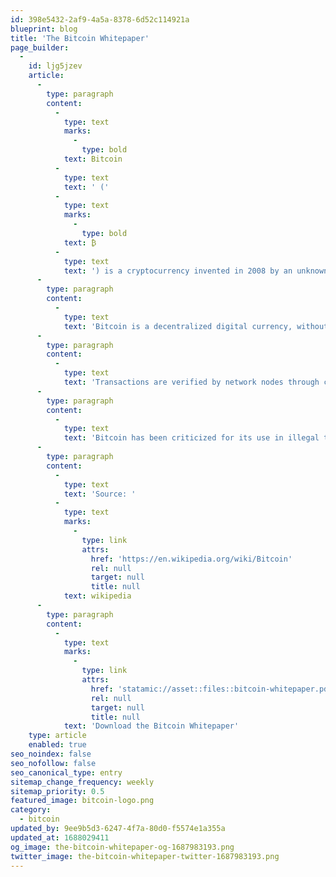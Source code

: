 ```yaml
---
id: 398e5432-2af9-4a5a-8378-6d52c114921a
blueprint: blog
title: 'The Bitcoin Whitepaper'
page_builder:
  -
    id: ljg5jzev
    article:
      -
        type: paragraph
        content:
          -
            type: text
            marks:
              -
                type: bold
            text: Bitcoin
          -
            type: text
            text: ' ('
          -
            type: text
            marks:
              -
                type: bold
            text: ₿
          -
            type: text
            text: ') is a cryptocurrency invented in 2008 by an unknown person or group of people using the name Satoshi Nakamoto. The currency began use in 2009 when its implementation was released as open-source software.'
      -
        type: paragraph
        content:
          -
            type: text
            text: 'Bitcoin is a decentralized digital currency, without a central bank or single administrator that can be sent from user to user on the peer-to-peer bitcoin network without the need for intermediaries.'
      -
        type: paragraph
        content:
          -
            type: text
            text: 'Transactions are verified by network nodes through cryptography and recorded in a public distributed ledger called a blockchain. Bitcoins are created as a reward for a process known as mining. They can be exchanged for other currencies, products, and services. Research produced by the University of Cambridge estimated that in 2017, there were 2.9 to 5.8 million unique users using a cryptocurrency wallet, most of them using bitcoin.'
      -
        type: paragraph
        content:
          -
            type: text
            text: 'Bitcoin has been criticized for its use in illegal transactions, the large amount of electricity used by miners, price volatility, and thefts from exchanges. Some economists, including several Nobel laureates, have characterized it as a speculative bubble at various times. Bitcoin has also been used as an investment, although several regulatory agencies have issued investor alerts about bitcoin.'
      -
        type: paragraph
        content:
          -
            type: text
            text: 'Source: '
          -
            type: text
            marks:
              -
                type: link
                attrs:
                  href: 'https://en.wikipedia.org/wiki/Bitcoin'
                  rel: null
                  target: null
                  title: null
            text: wikipedia
      -
        type: paragraph
        content:
          -
            type: text
            marks:
              -
                type: link
                attrs:
                  href: 'statamic://asset::files::bitcoin-whitepaper.pdf'
                  rel: null
                  target: null
                  title: null
            text: 'Download the Bitcoin Whitepaper'
    type: article
    enabled: true
seo_noindex: false
seo_nofollow: false
seo_canonical_type: entry
sitemap_change_frequency: weekly
sitemap_priority: 0.5
featured_image: bitcoin-logo.png
category:
  - bitcoin
updated_by: 9ee9b5d3-6247-4f7a-80d0-f5574e1a355a
updated_at: 1688029411
og_image: the-bitcoin-whitepaper-og-1687983193.png
twitter_image: the-bitcoin-whitepaper-twitter-1687983193.png
---
```

